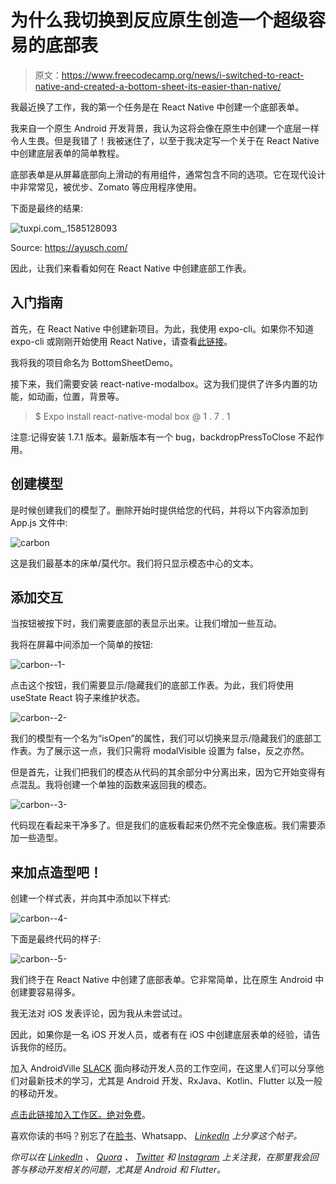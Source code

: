 # 为什么我切换到反应原生创造一个超级容易的底部表

> 原文：<https://www.freecodecamp.org/news/i-switched-to-react-native-and-created-a-bottom-sheet-its-easier-than-native/>

我最近换了工作，我的第一个任务是在 React Native 中创建一个底部表单。

我来自一个原生 Android 开发背景，我认为这将会像在原生中创建一个底层一样令人生畏。但是我错了！我被迷住了，以至于我决定写一个关于在 React Native 中创建底层表单的简单教程。

底部表单是从屏幕底部向上滑动的有用组件，通常包含不同的选项。它在现代设计中非常常见，被优步、Zomato 等应用程序使用。

下面是最终的结果:

![tuxpi.com_.1585128093](img/fa0f86afc01bfa32c0bfdbfc091d76b6.png)

Source: https://ayusch.com/

因此，让我们来看看如何在 React Native 中创建底部工作表。

## 入门指南

首先，在 React Native 中创建新项目。为此，我使用 expo-cli。如果你不知道 expo-cli 或刚刚开始使用 React Native，请查看[此链接](https://reactnative.dev/docs/getting-started)。

我将我的项目命名为 BottomSheetDemo。

接下来，我们需要安装 react-native-modalbox。这为我们提供了许多内置的功能，如动画，位置，背景等。

> $ Expo install react-native-modal box @ 1 . 7 . 1

注意:记得安装 1.7.1 版本。最新版本有一个 bug，backdropPressToClose 不起作用。

## 创建模型

是时候创建我们的模型了。删除开始时提供给您的代码，并将以下内容添加到 App.js 文件中:

![carbon](img/98423161cf31045a7460898cae88e03a.png)

这是我们最基本的床单/莫代尔。我们将只显示模态中心的文本。

## 添加交互

当按钮被按下时，我们需要底部的表显示出来。让我们增加一些互动。

我将在屏幕中间添加一个简单的按钮:

![carbon--1-](img/239aed624cadf6f047238674c2ed8423.png)

点击这个按钮，我们需要显示/隐藏我们的底部工作表。为此，我们将使用 useState React 钩子来维护状态。

![carbon--2-](img/4e443b0f848cc938f280fab18d7766bb.png)

我们的模型有一个名为“isOpen”的属性，我们可以切换来显示/隐藏我们的底部工作表。为了展示这一点，我们只需将 modalVisible 设置为 false，反之亦然。

但是首先，让我们把我们的模态从代码的其余部分中分离出来，因为它开始变得有点混乱。我将创建一个单独的函数来返回我的模态。

![carbon--3-](img/56547e49ab9a2594f879c141686d46b5.png)

代码现在看起来干净多了。但是我们的底板看起来仍然不完全像底板。我们需要添加一些造型。

## 来加点造型吧！

创建一个样式表，并向其中添加以下样式:

![carbon--4-](img/56cde956827a9a4095e0181fea70f045.png)

下面是最终代码的样子:

![carbon--5-](img/c3f8e1892eef033d3173df8c85fb1332.png)

我们终于在 React Native 中创建了底部表单。它非常简单，比在原生 Android 中创建要容易得多。

我无法对 iOS 发表评论，因为我从未尝试过。

因此，如果你是一名 iOS 开发人员，或者有在 iOS 中创建底层表单的经验，请告诉我你的经历。

加入 AndroidVille [SLACK](https://rebrand.ly/73lbl3) 面向移动开发人员的工作空间，在这里人们可以分享他们对最新技术的学习，尤其是 Android 开发、RxJava、Kotlin、Flutter 以及一般的移动开发。

[点击此链接加入工作区。绝对免费](https://rebrand.ly/73lbl3)。

喜欢你读的书吗？别忘了在[脸书](https://www.facebook.com/AndroidVille)、Whatsapp、 [*LinkedIn*](https://www.linkedin.com) *上分享这个帖子。*

*你可以在 [LinkedIn](https://www.linkedin.com/in/ayuschjain) 、 [Quora](https://www.quora.com/profile/Ayusch-Jain) 、 [Twitter](https://twitter.com/ayuschjain) 和 [Instagram](https://www.instagram.com/androidville/) 上关注我，在那里我会回答与移动开发相关的问题，尤其是 Android 和 Flutter。*